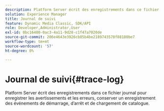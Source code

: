 ```yaml
---
description: Platform Server écrit des enregistrements dans ce fichier journal pour enregistrer les avertissements et les erreurs, conserver un enregistrement des événements de démarrage, d’arrêt et de chargement de catalogue.
solution: Experience Manager
title: Journal de suivi
feature: Dynamic Media Classic, SDK/API
role: Developer,Administrator,User
exl-id: 0bc16400-0ac3-4a11-9d28-c1f47a7020de
source-git-commit: 206e4643e3926cb85b4be2189743578f88180be7
workflow-type: tm+mt
source-wordcount: '57'
ht-degree: 0%

---
```


# Journal de suivi{#trace-log}

Platform Server écrit des enregistrements dans ce fichier journal pour enregistrer les avertissements et les erreurs, conserver un enregistrement des événements de démarrage, d’arrêt et de chargement de catalogue.
